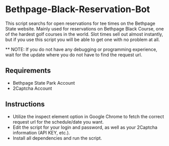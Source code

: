 # Bethpage-Black-Reservation-Bot

This script searchs for open reservations for tee times on the Bethpage State website. Mainly used for reservations on Bethpage Black Course, one of the hardest golf courses in the world. Slot times sell out almost instantly, but if you use this script you will be able to get one with no problem at all.

** NOTE: If you do not have any debugging or programming experience, wait for the update where you do not have to find the request url.

## Requirements ##

- Bethpage State Park Account
- 2Captcha Account

## Instructions ##

- Utilize the inspect element option in Google Chrome to fetch the correct request url for the schedule/date you want.
- Edit the script for your login and password, as well as your 2Captcha information (API KEY, etc.).
- Install all dependencies and run the script.
